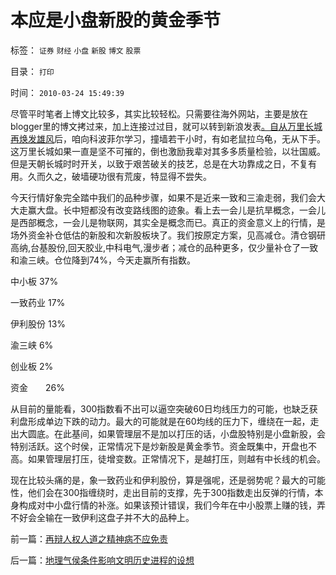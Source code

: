 # 本应是小盘新股的黄金季节

标签： `证券` `财经` `小盘` `新股` `博文` `股票` 

目录： `打印`

时间： `2010-03-24 15:49:39`

尽管平时笔者上博文比较多，其实比较轻松。只需要往海外网站，主要是放在blogger里的博文拷过来，加上连接过过目，就可以转到新浪发表[。自从万里长城再焕发雄风](../../../2010/3/23/万里长城更令国人骄傲.md)后，咱向科波菲尔学习，撞墙若干小时，有如老鼠拉乌龟，无从下手。这万里长城如果一直是坚不可摧的，倒也激励我辈对其多多质量检验，以壮国威。但是天朝长城时时开关，以致于艰苦破关的技艺，总是在大功靠成之日，不复有用。久而久之，破墙硬功很有荒废，特显得不尝失。

今天行情好象完全踏中我们的品种步骤，如果不是近来一致和三渝走弱，我们会大大走赢大盘。长中短都没有改变路线图的迹象。看上去一会儿是抗旱概念，一会儿是西部概念，一会儿是物联网，其实全是概念而已。真正的资金意义上的行情，是场外资金补仓低估的新股和次新股板块了。我们按原定方案，见高减仓。清仓钢研高纳,台基股份,回天胶业,中科电气,漫步者；减仓的品种更多，仅少量补仓了一致和渝三峡。仓位降到74%，今天走赢所有指数。

中小板 37%

一致药业 17%

伊利股份 13%

渝三峡 6%

创业板 2%

资金　　26%

从目前的量能看，300指数看不出可以逼空突破60日均线压力的可能，也缺乏获利盘形成单边下跌的动力。最大的可能就是在60均线的压力下，缠绕在一起，走出大圆底。在此基间，如果管理层不是加以打压的话，小盘股特别是小盘新股，会特别活跃。这个时侯，正常情况下是炒新股是黄金季节。资金既集中，开盘也不高。如果管理层打压，徒增变数。正常情况下，是越打压，则越有中长线的机会。

现在比较头痛的是，象一致药业和伊利股份，算是强呢，还是弱势呢？最大的可能性，他们会在300指缠绕时，走出目前的支撑，先于300指数走出反弹的行情，本身构成对中小盘行情的补涨。如果该预计错误，我们今年在中小股票上赚的钱，弄不好会全输在一致伊利这盘子并不大的品种上。



前一篇：[再辩人权人道之精神病不应免责](../../../2010/3/24/再辩人权人道之精神病不应免责.md)

后一篇：[地理气侯条件影响文明历史进程的设想](../../../2010/3/24/地理气侯条件影响文明历史进程的设想.md)